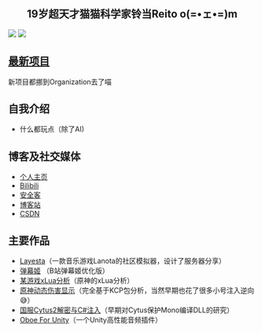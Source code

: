 <h2 align="center">19岁超天才猫猫科学家铃当Reito o(=•ェ•=)m</h2> 

![](https://github-readme-stats.vercel.app/api?username=cnSchwarzer&show_icons=true&hide_border=true&theme=default&locale=cn) 
![](https://github-profile-trophy.vercel.app/?username=cnSchwarzer&column=10)

## [最新项目](https://github.com/reitovo)
新项目都挪到Organization去了喵
  
## 自我介绍 
- 什么都玩点（除了AI)

## 博客及社交媒体
- [个人主页](https://www.sch.ink)
- [Bilibili](https://space.bilibili.com/2305653)
- [安全客](https://www.anquanke.com/member/155096) 
- [博客站](https://blog.schwarzer.wang) 
- [CSDN](https://blog.csdn.net/schwarzer_w) 

## 主要作品
- [Layesta](https://www.taptap.com/app/159199)（一款音乐游戏Lanota的社区模拟器，设计了服务器分享） 
- [弹幕姬](https://sch.ink) （B站弹幕姬优化版）
- [某游戏xLua分析](https://www.anquanke.com/post/id/231798)（原神的xLua分析）
- [原神动态伤害显示](https://www.bilibili.com/video/BV1Sy4y1E73y/)（完全基于KCP包分析，当然早期也花了很多小号注入逆向😅）
- [国服Cytus2解密与C#注入](https://blog.schwarzer.wang/2019/07/20/sec.android.cytus2/)（早期对Cytus保护Mono编译DLL的研究）
- [Oboe For Unity](https://publisher.assetstore.unity3d.com/package.html?id=575852)（一个Unity高性能音频插件）
